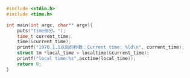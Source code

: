 ```c
#include <stdio.h>
#include <time.h>

int main(int argc, char** argv){
    puts("time部分。");
    time_t current_time;
    time(&current_time);
    printf("1970.1.1以后的秒数：Current time: %ld\n", current_time);
    struct tm *local_time = localtime(&current_time);
    printf("local time:%s",asctime(local_time));        
    return 0;
}
```
<!--stackedit_data:
eyJoaXN0b3J5IjpbNjYzODQwNDIxXX0=
-->